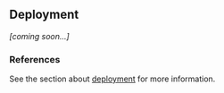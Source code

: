 ## Deployment

_[coming soon...]_


### References

See the section about [deployment](https://facebook.github.io/create-react-app/docs/deployment) for more information.